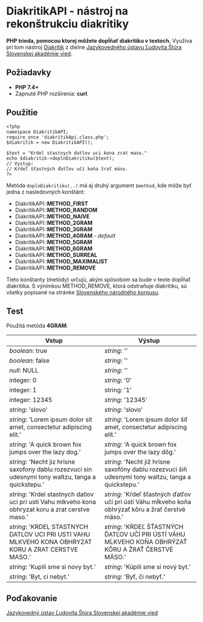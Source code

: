 # DiakritikAPI - nástroj na rekonštrukciu diakritiky
**PHP trieda, pomocou ktorej môžete dopĺňať diakritiku v textoch.** Využíva pri tom nástroj [Diakritik](https://diakritik.juls.savba.sk/) z dielne [Jazykovedného ústavu Ľudovíta Štúra Slovenskej akadémie vied](https://www.juls.savba.sk/).


## Požiadavky

 - **PHP 7.4+**
 - Zapnuté PHP rozšírenia: **curl**.

## Použitie

    <?php  
	namespace DiakritikAPI;
	require_once 'diakritikApi.class.php';  
	$diakritik = new DiakritikAPI();

	$text = "Krdel stastnych datlov uci kona zrat maso."
	echo $diakritik->doplnDiakritiku($text);
	// Vystup: 
	// Kŕdeľ šťastných ďatľov učí koňa žrať mäso.
	?>
Metóda `doplnDiakritiku(..)` má aj druhý argument `$method`, kde môže byť jedna z nasledovných konštánt:

- DiakritikAPI::**METHOD_FIRST** 
- DiakritikAPI::**METHOD_RANDOM**
- DiakritikAPI::**METHOD_NAIVE** 
- DiakritikAPI::**METHOD_2GRAM**
- DiakritikAPI::**METHOD_3GRAM** 
- DiakritikAPI::**METHOD_4GRAM** *- default*
- DiakritikAPI::**METHOD_5GRAM** 
- DiakritikAPI::**METHOD_6GRAM**
- DiakritikAPI::**METHOD_SURREAL** 
- DiakritikAPI::**METHOD_MAXIMALIST**
- DiakritikAPI::**METHOD_REMOVE**

Tieto konštanty (metódy) určujú, akým spôsobom sa bude v texte dopĺňať diakritika. S výnimkou METHOD_REMOVE, ktorá odstraňuje diakritiku, sú všetky popísané na stránke [Slovenského národného korpusu](https://korpus.juls.savba.sk/diakritik.html).

## Test
Použitá metóda **4GRAM**.

| **Vstup**                                                                                                                                                                                                                                                                                                                                                       | **Výstup**                                                                                                                                                                                                                                                                                                                                                      |
|-----------------------------------------------------------------------------------------------------------------------------------------------------------------------------------------------------------------------------------------------------------------------------------------------------------------------------------------------------------------|-----------------------------------------------------------------------------------------------------------------------------------------------------------------------------------------------------------------------------------------------------------------------------------------------------------------------------------------------------------------|
| *boolean*: true                                                                                                                                                                                                                                                                                                                                                   | *string*: ''                                                                                                                                                                                                                                                                                                                                                      |
| *boolean*: false                                                                                                                                                                                                                                                                                                                                                  | *string*: ''                                                                                                                                                                                                                                                                                                                                                      |
| *null*: NULL                                                                                                                                                                                                                                                                                                                                                      | *string*: ''                                                                                                                                                                                                                                                                                                                                                      |
| integer: 0                                                                                                                                                                                                                                                                                                                                                      | *string*: '0'                                                                                                                                                                                                                                                                                                                                                     |
| integer: 1                                                                                                                                                                                                                                                                                                                                                      | string: '1'                                                                                                                                                                                                                                                                                                                                                     |
| integer: 12345                                                                                                                                                                                                                                                                                                                                                  | *string*: '12345'                                                                                                                                                                                                                                                                                                                                                 |
| *string*: 'slovo'                                                                                                                                                                                                                                                                                                                                                 | *string*: 'slovo'                                                                                                                                                                                                                                                                                                                                                 |
| *string*: 'Lorem ipsum dolor sit amet, consectetur adipiscing elit.'                                                                                                                                                                                                                                                                                              | *string*: 'Lorem ipsum dolor šiť amet, consectetur adipiscing elít.'                                                                                                                                                                                                                                                                                              |
| *string*: 'A quick brown fox jumps over the lazy dog.'                                                                                                                                                                                                                                                                                                            | *string*: 'A quick brown fox jumps over the lazy dôg.'                                                                                                                                                                                                                                                                                                            |
| *string*: 'Necht jiz hrisne saxofony dablu rozezvuci sin udesnymi tony waltzu, tanga a quickstepu.'                                                                                                                                                                                                                                                               | *string*: 'Necht již hrisne saxofóny dablu rozezvuci šiň udesnymi tony waltzu, tanga a quickstepu.'                                                                                                                                                                                                                                                               |
| *string*: 'Krdel stastnych datlov uci pri usti Vahu mlkveho kona obhryzat koru a zrat cerstve maso.'                                                                                                                                                                                                                                                              | *string*: 'Kŕdeľ šťastných ďatľov učí pri ústí Váhu mĺkveho koňa obhrýzať kôru a žrať čerstvé mäso.'                                                                                                                                                                                                                                                              |
| *string*: 'KRDEL STASTNYCH DATLOV UCI PRI USTI VAHU MLKVEHO KONA OBHRYZAT KORU A ZRAT CERSTVE MASO.'                                                                                                                                                                                                                                                              | *string*: 'KŔDEĽ ŠŤASTNÝCH ĎATĽOV UČÍ PRI ÚSTÍ VÁHU MĹKVEHO KOŇA OBHRÝZAŤ KÔRU A ŽRAŤ ČERSTVÉ MÄSO.'                                                                                                                                                                                                                                                              |
| *string*: 'Kupili sme si novy byt.'                                                                                                                                                                                                                                                                                                                               | *string*: 'Kúpili sme si nový byt.'                                                                                                                                                                                                                                                                                                                               |
| *string*: 'Byt, ci nebyt.'                                                                                                                                                                                                                                                                                                                                        | *string*: 'Byť, či nebyť.'                                                                                                                                                                                                                                                                                                                                        |



## Poďakovanie
[Jazykovedný ústav Ľudovíta Štúra Slovenskej akadémie vied](https://www.juls.savba.sk/)
